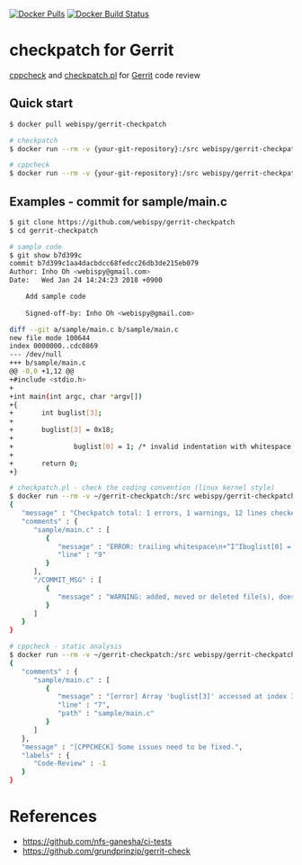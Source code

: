 [![Docker Pulls](https://img.shields.io/docker/pulls/webispy/gerrit-checkpatch.svg)](https://hub.docker.com/r/webispy/gerrit-checkpatch/) [![Docker Build Status](https://img.shields.io/docker/build/webispy/gerrit-checkpatch.svg)](https://hub.docker.com/r/webispy/gerrit-checkpatch/)

# checkpatch for Gerrit

[cppcheck](http://cppcheck.sourceforge.net/) and [checkpatch.pl](https://github.com/torvalds/linux/tree/master/scripts) for [Gerrit](https://www.gerritcodereview.com/) code review

## Quick start

```sh
$ docker pull webispy/gerrit-checkpatch

# checkpatch
$ docker run --rm -v {your-git-repository}:/src webispy/gerrit-checkpatch bash -c "cd /src; run_checkpatch.sh {commit-id}"

# cppcheck
$ docker run --rm -v {your-git-repository}:/src webispy/gerrit-checkpatch bash -c "cd /src; run_cppcheck.sh {commit-id}"
```

## Examples - commit for sample/main.c

```sh
$ git clone https://github.com/webispy/gerrit-checkpatch
$ cd gerrit-checkpatch

# sample code
$ git show b7d399c
commit b7d399c1aa4dacbdcc68fedcc26db3de215eb079
Author: Inho Oh <webispy@gmail.com>
Date:   Wed Jan 24 14:24:23 2018 +0900

    Add sample code
    
    Signed-off-by: Inho Oh <webispy@gmail.com>

diff --git a/sample/main.c b/sample/main.c
new file mode 100644
index 0000000..cdc0869
--- /dev/null
+++ b/sample/main.c
@@ -0,0 +1,12 @@
+#include <stdio.h>
+
+int main(int argc, char *argv[])
+{
+       int buglist[3];
+
+       buglist[3] = 0x18;
+
+               buglist[0] = 1; /* invalid indentation with whitespace */ 
+
+       return 0;
+}
```

```sh
# checkpatch.pl - check the coding convention (linux kernel style)
$ docker run --rm -v ~/gerrit-checkpatch:/src webispy/gerrit-checkpatch bash -c "cd /src; run_checkpatch.sh b7d399c" | json_pp
{
   "message" : "Checkpatch total: 1 errors, 1 warnings, 12 lines checked",
   "comments" : {
      "sample/main.c" : [
         {
            "message" : "ERROR: trailing whitespace\n+^I^Ibuglist[0] = 1; /* invalid indentation with whitespace */ $",
            "line" : "9"
         }
      ],
      "/COMMIT_MSG" : [
         {
            "message" : "WARNING: added, moved or deleted file(s), does MAINTAINERS need updating?\nnew file mode 100644"
         }
      ]
   }
}
```

```sh
# cppcheck - static analysis
$ docker run --rm -v ~/gerrit-checkpatch:/src webispy/gerrit-checkpatch bash -c "cd /src; run_cppcheck.sh b7d399c" | json_pp
{
   "comments" : {
      "sample/main.c" : [
         {
            "message" : "[error] Array 'buglist[3]' accessed at index 3, which is out of bounds.",
            "line" : "7",
            "path" : "sample/main.c"
         }
      ]
   },
   "message" : "[CPPCHECK] Some issues need to be fixed.",
   "labels" : {
      "Code-Review" : -1
   }
}
```

# References

- https://github.com/nfs-ganesha/ci-tests
- https://github.com/grundprinzip/gerrit-check

